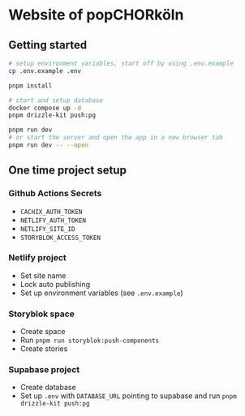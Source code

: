 # Website of popCHORköln

## Getting started

```bash
# setup environment variables, start off by using .env.example
cp .env.example .env

pnpm install

# start and setup database
docker compose up -d
pnpm drizzle-kit push:pg

pnpm run dev
# or start the server and open the app in a new browser tab
pnpm run dev -- --open
```

## One time project setup

### Github Actions Secrets

-   `CACHIX_AUTH_TOKEN`
-   `NETLIFY_AUTH_TOKEN`
-   `NETLIFY_SITE_ID`
-   `STORYBLOK_ACCESS_TOKEN`

### Netlify project

-   Set site name
-   Lock auto publishing
-   Set up environment variables (see `.env.example`)

### Storyblok space

-   Create space
-   Run `pnpm run storyblok:push-components`
-   Create stories

### Supabase project

-   Create database
-   Set up `.env` with `DATABASE_URL` pointing to supabase and run `pnpm drizzle-kit push:pg`
